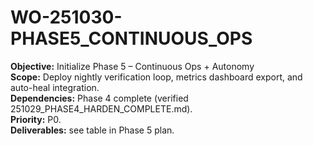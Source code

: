 # WO-251030-PHASE5_CONTINUOUS_OPS
**Objective:** Initialize Phase 5 – Continuous Ops + Autonomy  
**Scope:** Deploy nightly verification loop, metrics dashboard export, and auto-heal integration.  
**Dependencies:** Phase 4 complete (verified 251029_PHASE4_HARDEN_COMPLETE.md).  
**Priority:** P0.  
**Deliverables:** see table in Phase 5 plan.  
